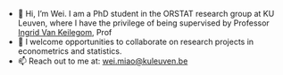 - 👋 Hi, I’m Wei. I am a PhD student in the ORSTAT research group at KU Leuven, where I have the privilege of being supervised by Professor <a href="https://www.kuleuven.be/wieiswie/en/person/00062045">Ingrid Van Keilegom</a>, Prof
- 👯 I welcome opportunities to collaborate on research projects in econometrics and statistics.
- 📫 Reach out to me at: <a href="wei.miao@kuleuven.be">wei.miao@kuleuven.be</a>

<!---
Wei-M-Wei/Wei-M-Wei is a ✨ special ✨ repository because its `README.md` (this file) appears on your GitHub profile.
You can click the Preview link to take a look at your changes.
--->
